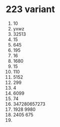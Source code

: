 # 223 variant

1. 10
2. yxwz
3. 32513
4. 15
5. 645
6. 195
7. 16
8. 1680
9. 15
10. 110
11. 5152
12. 299
13. 4
14. 6099
15. 74
16. 347280657273
17. 1928 9980
18. 2405 675
23. 